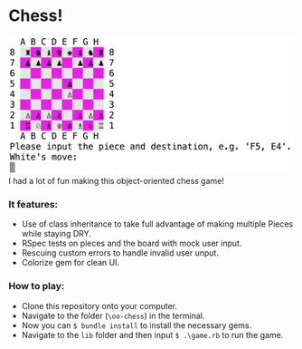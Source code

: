 # Chess!
![screenshot](assets/screenshot.png)
I had a lot of fun making this object-oriented chess game!

### It features:
  - Use of class inheritance to take full advantage of making multiple Pieces while staying DRY.
  - RSpec tests on pieces and the board with mock user input.
  - Rescuing custom errors to handle invalid user unput.
  - Colorize gem for clean UI.

### How to play:
  - Clone this repository onto your computer.
  - Navigate to the folder (`\oo-chess`) in the terminal.
  - Now you can `$ bundle install` to install the necessary gems.
  - Navigate to the `lib` folder and then input `$ .\game.rb` to run the game.
